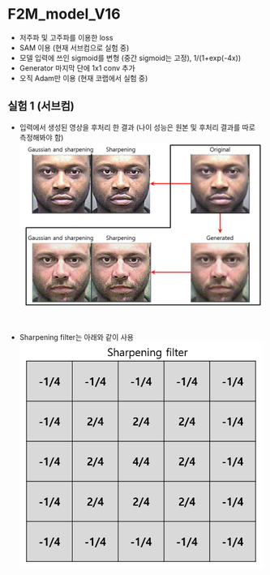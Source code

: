 # F2M_model_V16
* 저주파 및 고주파를 이용한 loss
* SAM 이용 (현재 서브컴으로 실험 중)
* 모델 입력에 쓰인 sigmoid를 변형 (중간 sigmoid는 고정), 1/(1+exp(-4x))
* Generator 마지막 단에 1x1 conv 추가
* 오직 Adam만 이용 (현재 코랩에서 실험 중)

## 실험 1 (서브컴)
* 입력에서 생성된 영상을 후처리 한 결과 (나이 성능은 원본 및 후처리 결과를 따로 측정해봐야 함)
![f1](https://github.com/Kimyuhwanpeter/F2M_model_V16/blob/main/Figure_1.png)
<br/>

* Sharpening filter는 아래와 같이 사용
![f2](https://github.com/Kimyuhwanpeter/F2M_model_V16/blob/main/Figure_2.png)
